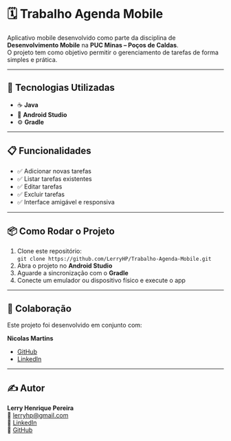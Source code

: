 # 🗓️ Trabalho Agenda Mobile

Aplicativo mobile desenvolvido como parte da disciplina de **Desenvolvimento Mobile** na **PUC Minas – Poços de Caldas**.  
O projeto tem como objetivo permitir o gerenciamento de tarefas de forma simples e prática.

---

## 🚀 Tecnologias Utilizadas

- ☕ **Java**  
- 📱 **Android Studio**  
- ⚙️ **Gradle**

---

## 📋 Funcionalidades

- ✅ Adicionar novas tarefas  
- ✅ Listar tarefas existentes  
- ✅ Editar tarefas  
- ✅ Excluir tarefas  
- ✅ Interface amigável e responsiva

---

## 📦 Como Rodar o Projeto

1. Clone este repositório:  
   `git clone https://github.com/LerryHP/Trabalho-Agenda-Mobile.git`
2. Abra o projeto no **Android Studio**  
3. Aguarde a sincronização com o **Gradle**  
4. Conecte um emulador ou dispositivo físico e execute o app

---

## 🤝 Colaboração

Este projeto foi desenvolvido em conjunto com:

**Nicolas Martins**  
- [GitHub](https://github.com/NicolasMartinsL)  
- [LinkedIn](https://www.linkedin.com/in/nicolas-martins-lorena)  

---

## ✍️ Autor

**Lerry Henrique Pereira**  
📧 [lerryhp@gmail.com](mailto:lerryhp@gmail.com)  
🔗 [LinkedIn](https://www.linkedin.com/in/lerryhp/)  
🔗 [GitHub](https://github.com/LerryHP)
